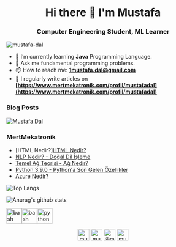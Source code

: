 <h1 align="center"> Hi there 👋 I'm Mustafa </h1>
<h3 align="center"> Computer Engineering Student, ML Learner </h3>
<p align="left"> <img src="https://komarev.com/ghpvc/?username=mustafa-dal" alt="mustafa-dal" /> </p>

- 🌱 I’m currently learning **Java** Programming Language.
- 💬 Ask me fundamental programming problems.
- 📫 How to reach me: **1mustafa.dal@gmail.com**
- 📝 I regularly write articles on **[https://www.mertmekatronik.com/profil/mustafadal](https://www.mertmekatronik.com/profil/mustafadal)**

### Blog Posts
<!-- BLOG-POST-LIST:START -->
[![Mustafa Dal](https://github-readme-medium.vercel.app/?username=mustafa-dal)](https://medium.com/@mustafa-dal)
<!-- BLOG-POST-LIST:END -->
### MertMekatronik
* [HTML Nedir?]<a href="https://www.mertmekatronik.com/html-nedir" target="_blank">HTML Nedir?</a>
* [NLP Nedir? - Doğal Dil İşleme](https://www.mertmekatronik.com/nlp-nedir)
* [Temel Ağ Teorisi - Ağ Nedir?](https://www.mertmekatronik.com/temel-ag-teorisi)
* [Python 3.9.0 - Python'a Son Gelen Özellikler](https://www.mertmekatronik.com/python-390)
* [Azure Nedir?](https://www.mertmekatronik.com/azure-nedir)


![Top Langs](https://github-readme-stats.vercel.app/api/top-langs/?username=mustafa-dal&theme=algolia&layout=compact&langs_count=8)

![Anurag's github stats](https://github-readme-stats.vercel.app/api?username=mustafa-dal&theme=algolia&show_icons=true)

<p align="left">
<img src="https://www.vectorlogo.zone/logos/gnu_bash/gnu_bash-icon.svg" alt="bash" width="40" height="40"/><img src="https://cdn.jsdelivr.net/npm/simple-icons@3.0.1/icons/java.svg" alt="bash" width="40" height="40"/><img src="https://devicons.github.io/devicon/devicon.git/icons/python/python-original.svg" alt="python" width="40" height="40"/> </p> <p align="center">
<a href="https://twitter.com/mustafadal_" target="_blank"><img align="center" src="https://cdn.jsdelivr.net/npm/simple-icons@3.0.1/icons/twitter.svg" alt="mustafa-dal" height="30" width="30" /></a>
<a href="https://www.linkedin.com/in/mustafa-dal1/" target="blank"><img align="center" src="https://cdn.jsdelivr.net/npm/simple-icons@3.0.1/icons/linkedin.svg" alt="mustafa-dal" height="30" width="30" /></a>
<a href="https://medium.com/@mustafa-dal" target="_blank"><img align="center" src="https://cdn.jsdelivr.net/npm/simple-icons@3.0.1/icons/medium.svg" alt="@mustafa-dal" height="30" width="30" /></a>
<a href="https://kaggle.com/mustafa0dal" target="_blank"><img align="center" src="https://cdn.jsdelivr.net/npm/simple-icons@3.0.1/icons/kaggle.svg" alt="mustafa0dal" height="30" width="30" /></a>
</p>


